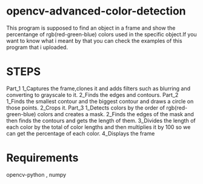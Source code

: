 # opencv-advanced-color-detection
This program is supposed to find an object in a frame and show the percentange of rgb(red-green-blue) colors used in the specific object.If you want to know what i meant by that you can check the examples of this program that i uploaded.
# STEPS
Part_1
1_Captures the frame,clones it and adds filters such as blurring and converting to grayscale to it.
2_Finds the edges and contours.
Part_2
1_Finds the smallest contour and the biggest contour and draws a circle on those points.
2_Crops it.
Part_3
1_Detects colors by the order of rgb(red-green-blue) colors and creates a mask.
2_Finds the edges of the mask and then finds the contours and gets the length of them.
3_Divides the length of each color by the total of color lengths and then multiplies it by 100 so we can get the percentage of each color.
4_Displays the frame
# Requirements
opencv-python , numpy
